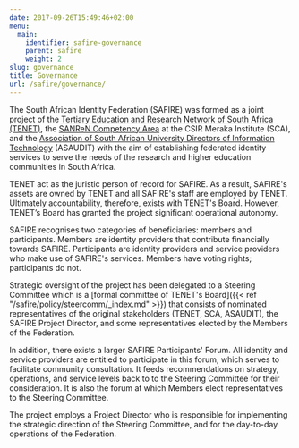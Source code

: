 ```yaml
---
date: 2017-09-26T15:49:46+02:00
menu:
  main:
    identifier: safire-governance
    parent: safire
    weight: 2
slug: governance
title: Governance
url: /safire/governance/
---
```


The South African Identity Federation (SAFIRE) was formed as a joint project of the [Tertiary Education and Research Network of South Africa (TENET)](http://www.tenet.ac.za/), the [SANReN Competency Area](http://www.sanren.ac.za/) at the CSIR Meraka Institute (SCA), and the [Association of South African University Directors of Information Technology](http://www.asaudit.ac.za/) (ASAUDIT) with the aim of establishing federated identity services to serve the needs of the research and higher education communities in South Africa.

TENET act as the juristic person of record for SAFIRE. As a result, SAFIRE's assets are owned by TENET and all SAFIRE's staff are employed by TENET. Ultimately accountability, therefore, exists with TENET's Board. However, TENET’s Board has granted the project significant operational autonomy.

SAFIRE recognises two categories of beneficiaries: members and participants. Members are identity providers that contribute financially towards SAFIRE. Participants are identity providers and service providers who make use of SAFIRE's services. Members have voting rights; participants do not.

Strategic oversight of the project has been delegated to a Steering Committee which is a [formal committee of TENET's Board]({{< ref "/safire/policy/steercomm/_index.md" >}}) that consists of nominated representatives of the original stakeholders (TENET, SCA, ASAUDIT), the SAFIRE Project Director, and some representatives elected by the Members of the Federation.

In addition, there exists a larger SAFIRE Participants' Forum. All identity and service providers are entitled to participate in this forum, which serves to facilitate community consultation. It feeds recommendations on strategy, operations, and service levels back to to the Steering Committee for their consideration. It is also the forum at which Members elect representatives to the Steering Committee.

The project employs a Project Director who is responsible for implementing the strategic direction of the Steering Committee, and for the day-to-day operations of the Federation.
